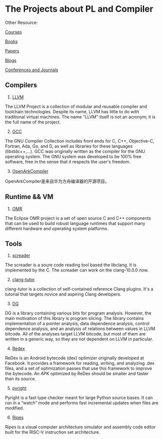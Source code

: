 # The Projects about PL and Compiler

Other Resource:

[Courses](https://github.com/shining1984/PL-Compiler-Course-Collection/blob/master/Courses.md)

[Books](https://github.com/shining1984/PL-Compiler-Course-Collection/blob/master/Books.md)

[Papers](https://github.com/shining1984/PL-Compiler-Course-Collection/blob/master/Papers.md)

[Blogs](https://github.com/shining1984/PL-Compiler-Resource/blob/master/Blogs.md)

[Conferences and Journals](https://github.com/shining1984/PL-Compiler-Resource/blob/master/Conferences_Journals.md)

## Compilers

1. [LLVM](http://llvm.org/)

The LLVM Project is a collection of modular and reusable compiler and toolchain technologies. Despite its name, LLVM has little to do with traditional virtual machines. The name "LLVM" itself is not an acronym; it is the full name of the project.

2. [GCC](https://gcc.gnu.org/)

The GNU Compiler Collection includes front ends for C, C++, Objective-C, Fortran, Ada, Go, and D, as well as libraries for these languages (libstdc++,...). GCC was originally written as the compiler for the GNU operating system. The GNU system was developed to be 100% free software, free in the sense that it respects the user's freedom.

3. [OpenArkCompiler](https://gitee.com/harmonyos/OpenArkCompiler)

OpenArkCompiler是来自华为方舟编译器的开源项目。

## Runtime && VM

1. [OMR](https://github.com/eclipse/omr)

The Eclipse OMR project is a set of open source C and C++ components that can be used to build robust language runtimes that support many different hardware and operating system platforms.

## Tools

1. [screader](https://github.com/shining1984/screader)

The screader is a soure code reading tool based the libclang. It is implemented by the C. The screader can work on the clang-10.0.0 now.

2. [clang-tutor](https://github.com/banach-space/clang-tutor)

clang-tutor is a collection of self-contained reference Clang plugins. It's a tutorial that targets novice and aspiring Clang developers.

3. [DG](https://github.com/mchalupa/dg)

DG is a library containing various bits for program analysis. However, the main motivation of this library is program slicing. The library contains implementation of a pointer analysis, data dependence analysis, control dependence analysis, and an analysis of relations between values in LLVM bitcode. All of the analyses target LLVM bitcode, but most of them are written in a generic way, so they are not dependent on LLVM in particular.

4. [Redex](https://fbredex.com/)

ReDex is an Android bytecode (dex) optimizer originally developed at Facebook. It provides a framework for reading, writing, and analyzing .dex files, and a set of optimization passes that use this framework to improve the bytecode. An APK optimized by ReDex should be smaller and faster than its source.

5. [pyright](https://github.com/microsoft/pyright)

Pyright is a fast type checker meant for large Python source bases. It can run in a “watch” mode and performs fast incremental updates when files are modified.

6. [Ripes](https://github.com/mortbopet/Ripes)

Ripes is a visual computer architecture simulator and assembly code editor built for the RISC-V instruction set architecture.
